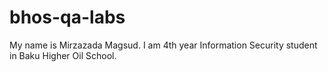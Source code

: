 # bhos-qa-labs


My name is Mirzazada Magsud. I am 4th year Information Security student in Baku Higher Oil School.
